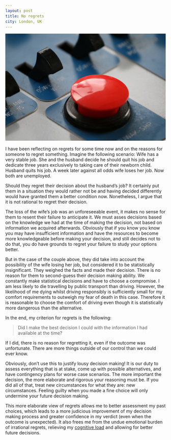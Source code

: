 ```yaml
---
layout: post
title: No regrets
city: London, UK
---
```


![A big red button](/images/2017-12-10-button.jpg)

I have been reflecting on regrets for some time now and on the reasons for someone to regret something. Imagine the following scenario: Wife has a very stable job. She and the husband decide he should quit his job and dedicate three years exclusively to taking care of their newborn child. Husband quits his job. A week later against all odds wife loses her job. Now both are unemployed.

Should they regret their decision about the husband’s job? It certainly put them in a situation they would rather not be and having decided differently would have granted them a better condition now. Nonetheless, I argue that it is not rational to regret their decision.

The loss of the wife’s job was an unforeseeable event, it makes no sense for them to resent their failure to anticipate it. We must asses decisions based on the knowledge we had at the time of making the decision, not based on information we acquired afterwards. Obviously that if you know you know you may have insufficient information and have the resources to become more knowledgeable before making your decision, and still decides not to do that, you do have grounds to regret your failure to study your options better.

But in the case of the couple above, they did take into account the possibility of the wife losing her job, but considered it to be statistically insignificant. They weighed the facts and made their decision. There is no reason for them to second-guess their decision making ability. We constantly make statistical decisions and have to choose a compromise. I am less likely to die travelling by public transport than driving. However, the likelihood of me dying whilst driving responsibly is sufficiently small for my comfort requirements to outweigh my fear of death in this case. Therefore it is reasonable to choose the comfort of driving even though it is statistically more dangerous than the alternative.

In the end, my criterion for regrets is the following:

> Did I make the best decision I could with the information I had available at the time?

If I did, there is no reason for regretting it, even if the outcome was unfortunate. There are more things outside of our control than we could ever know.

Obviously, don’t use this to justify lousy decision making! It is our duty to assess everything that is at stake, come up with possible alternatives, and have contingency plans for worse case scenarios. The more important the decision, the more elaborate and rigorous your reasoning must be. If you did all of that, treat new circumstances for what they are: new circumstances. Feeling guilty when you made a fine choice will only undermine your future decision making.

This more elaborate view of regrets allows me to better assessment my past choices, which leads to a more judicious improvement of my decision making process and greater confidence in my verdict (even when the outcome is unexpected). It also frees me from the undue emotional burden of irrational regrets, relieving my [cognitive load](https://en.wikipedia.org/wiki/Cognitive_load) and allowing for better future decisions.
